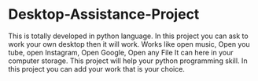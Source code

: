 # Desktop-Assistance-Project
This  is totally developed in python language. 
In this project you can ask to work your own desktop then it will work.
Works like open music, Open you tube, open Instagram, Open Google, Open any File It can here in your computer storage. 
This project will help your python programming skill.
In this project you can add your work that is your choice.
